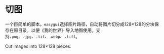 # 切图

一个巨简单的脚本。`easygui`选择图片路径，自动将图片切分成128×128的分块保存在原目录，以便《我的世界》导入地图使用。支持`.png`、`.jpg`、`.tif`、`.webp`、`.tiff`。

Cut images into 128×128 pieces.
